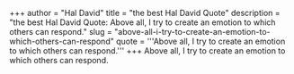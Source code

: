 +++
author = "Hal David"
title = "the best Hal David Quote"
description = "the best Hal David Quote: Above all, I try to create an emotion to which others can respond."
slug = "above-all-i-try-to-create-an-emotion-to-which-others-can-respond"
quote = '''Above all, I try to create an emotion to which others can respond.'''
+++
Above all, I try to create an emotion to which others can respond.
